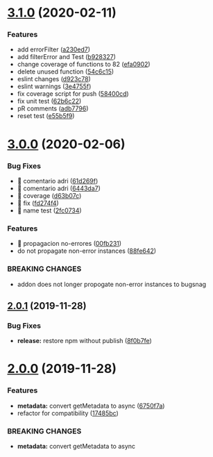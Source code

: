 # [3.1.0](https://github.com/BBVAEngineering/ember-cli-bugsnag/compare/v3.0.0...v3.1.0) (2020-02-11)


### Features

* add errorFilter ([a230ed7](https://github.com/BBVAEngineering/ember-cli-bugsnag/commit/a230ed772003682b73e564ea4e3ed3586c387a6a))
* add filterError and Test ([b928327](https://github.com/BBVAEngineering/ember-cli-bugsnag/commit/b928327cab0aa2a1b0c04436d931eaff90c0d56f))
* change coverage of functions to 82 ([efa0902](https://github.com/BBVAEngineering/ember-cli-bugsnag/commit/efa09024cb607b94febabfeabe722a00b78e8ec0))
* delete unused function ([54c6c15](https://github.com/BBVAEngineering/ember-cli-bugsnag/commit/54c6c158a8fa2888ef4cc427753093a2be68f8e5))
* eslint changes ([d923c78](https://github.com/BBVAEngineering/ember-cli-bugsnag/commit/d923c7806f49bd06b7debb39e15f8a209d5d3202))
* eslint warnings ([3e4755f](https://github.com/BBVAEngineering/ember-cli-bugsnag/commit/3e4755f5ddfee2bab1916eb01687c930ded575d1))
* fix coverage script for push ([58400cd](https://github.com/BBVAEngineering/ember-cli-bugsnag/commit/58400cd92019d777a501e214115155121c056c2e))
* fix unit test ([62b6c22](https://github.com/BBVAEngineering/ember-cli-bugsnag/commit/62b6c22a92f0a6df373d3ad1664b0702fe79495b))
* pR comments ([adb7796](https://github.com/BBVAEngineering/ember-cli-bugsnag/commit/adb7796c8cfc559c73192e8540792a69384d6d4f))
* reset test ([e55b5f9](https://github.com/BBVAEngineering/ember-cli-bugsnag/commit/e55b5f9564da1b74a70e62ca284b987e59eb74d2))

# [3.0.0](https://github.com/BBVAEngineering/ember-cli-bugsnag/compare/v2.0.1...v3.0.0) (2020-02-06)


### Bug Fixes

* 🐛 comentario adri ([61d269f](https://github.com/BBVAEngineering/ember-cli-bugsnag/commit/61d269f3c4d294244984b3d0a572f9fe8226a2fc))
* 🐛 comentario adri ([6443da7](https://github.com/BBVAEngineering/ember-cli-bugsnag/commit/6443da75ec9a7459209f94555ee4af3b72830773))
* 🐛 coverage ([d63b07c](https://github.com/BBVAEngineering/ember-cli-bugsnag/commit/d63b07c54d5eecc62351c4d142ea4612001d1401))
* 🐛 fix ([fd274f4](https://github.com/BBVAEngineering/ember-cli-bugsnag/commit/fd274f45bf9d85efd673284fafc3707eaa7cf1a3))
* 🐛 name test ([2fc0734](https://github.com/BBVAEngineering/ember-cli-bugsnag/commit/2fc073426bc77dc84d9fc5b6a87d3e9fbd3f6986))


### Features

* 🎸 propagacion no-errores ([00fb231](https://github.com/BBVAEngineering/ember-cli-bugsnag/commit/00fb231351bae8b8c2d9594492ce8bea6273d5f6))
* do not propagate non-error instances ([88fe642](https://github.com/BBVAEngineering/ember-cli-bugsnag/commit/88fe642e29a03290ad9976770873acc68d7c06a3))


### BREAKING CHANGES

* addon does not longer propogate non-error instances to bugsnag

## [2.0.1](https://github.com/BBVAEngineering/ember-cli-bugsnag/compare/v2.0.0...v2.0.1) (2019-11-28)


### Bug Fixes

* **release:** restore npm without publish ([8f0b7fe](https://github.com/BBVAEngineering/ember-cli-bugsnag/commit/8f0b7fe7fab76812c6c8d6c2b85cb027e4d2a6f1))

# [2.0.0](https://github.com/BBVAEngineering/ember-cli-bugsnag/compare/v1.4.1...v2.0.0) (2019-11-28)


### Features

* **metadata:** convert getMetadata to async ([6750f7a](https://github.com/BBVAEngineering/ember-cli-bugsnag/commit/6750f7a4af5bafffe2b81d952109c6bc18730d71))
* refactor for compatibility ([17485bc](https://github.com/BBVAEngineering/ember-cli-bugsnag/commit/17485bcd549d87a62ea20b1c8ddd023f85e9cb73))


### BREAKING CHANGES

* **metadata:** convert getMetadata to async
